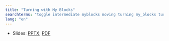 ```yaml
---
title: "Turning with My Blocks"
searchterms: "toggle intermediate myblocks moving turning my_blocks turn_degrees turning_with rotation_sensor turning_with_my_blocks"
lang: "en"
---
```

 <ul>
 <li class="ng-binding">Slides:
 <a href="translations/en-us/intermediate/TurnDegrees.pptx">PPTX</a>,
 <a href="translations/en-us/intermediate/TurnDegrees.pdf">PDF</a>
 </li>
 </ul>
